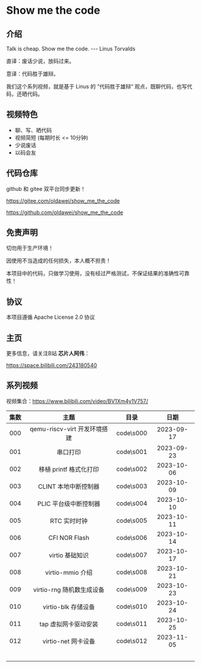 # Show me the code

## 介绍

Talk is cheap. Show me the code. --- Linus Torvalds

直译：废话少说，放码过来。

意译：代码胜于雄辩。

我们这个系列视频，就是基于 Linus 的 ”代码胜于雄辩“ 观点，既聊代码，也写代码，还晒代码。



## 视频特色

- 聊、写、晒代码
- 视频简短  (每期时长 <= 10分钟)
- 少说废话 
- 以码会友



## 代码仓库

github 和 gitee 双平台同步更新！

https://gitee.com/oldawei/show_me_the_code

https://github.com/oldawei/show_me_the_code



## 免责声明

切勿用于生产环境！

因使用不当造成的任何损失，本人概不担责！

本项目中的代码，只做学习使用，没有经过严格测试，不保证结果的准确性可靠性！



## 协议

本项目遵循 Apache License 2.0 协议



## 主页

更多信息，请关注B站 **芯片人阿伟**：

https://space.bilibili.com/243180540



## 系列视频

视频集合：https://www.bilibili.com/video/BV1Xm4y1V757/

| 集数 |             主题             |   目录    |    日期    |
| :--: | :--------------------------: | :-------: | :--------: |
| 000  | qemu-riscv-virt 开发环境搭建 | code\s000 | 2023-09-17 |
| 001  |           串口打印           | code\s001 | 2023-09-23 |
| 002  |    移植 printf 格式化打印    | code\s002 | 2023-10-06 |
| 003  |     CLINT 本地中断控制器     | code\s003 | 2023-10-09 |
| 004  |    PLIC 平台级中断控制器     | code\s004 | 2023-10-10 |
| 005  |         RTC 实时时钟         | code\s005 | 2023-10-11 |
| 006  |        CFI NOR Flash         | code\s006 | 2023-10-14 |
| 007  |       virtio 基础知识        | code\s007 | 2023-10-17 |
| 008  |       virtio-mmio 介绍       | code\s008 | 2023-10-21 |
| 009  |  virtio-rng 随机数生成设备   | code\s009 | 2023-10-23 |
| 010  |     virtio-blk 存储设备      | code\s010 | 2023-10-24 |
| 011  |     tap 虚拟网卡驱动安装     | code\s011 | 2023-10-25 |
| 012  |     virtio-net 网卡设备      | code\s012 | 2023-11-05 |
|      |                              |           |            |
|      |                              |           |            |
|      |                              |           |            |
|      |                              |           |            |
|      |                              |           |            |



